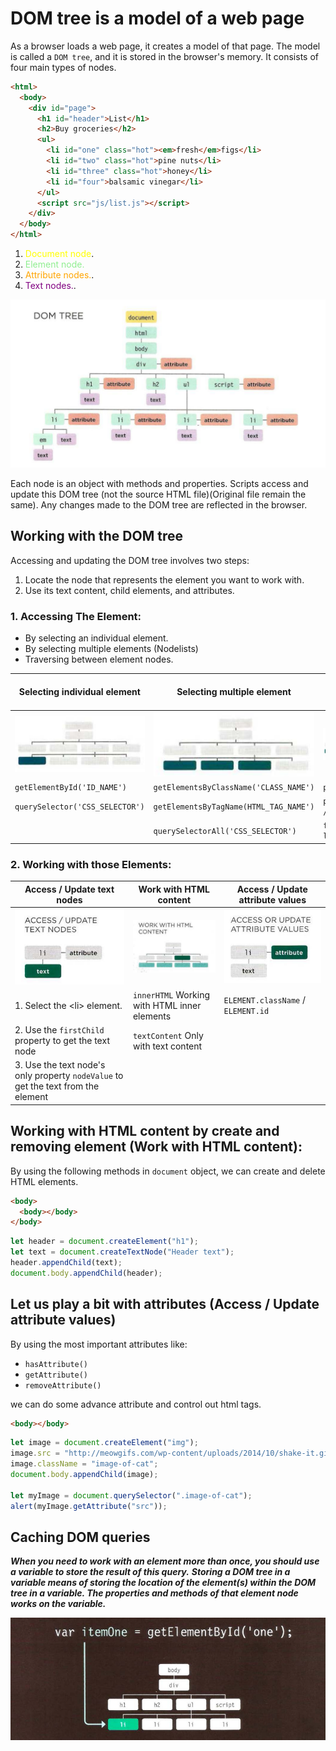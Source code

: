 # DOM tree is a model of a web page

As a browser loads a web page, it creates a model of that page. The model is called a `DOM tree`, and it is stored in the browser's memory. It consists of four main types of nodes.

```html
<html>
  <body>
    <div id="page">
      <h1 id="header">List</h1>
      <h2>Buy groceries</h2>
      <ul>
        <li id="one" class="hot"><em>fresh</em>figs</li>
        <li id="two" class="hot">pine nuts</li>
        <li id="three" class="hot">honey</li>
        <li id="four">balsamic vinegar</li>
      </ul>
      <script src="js/list.js"></script>
    </div>
  </body>
</html>
```

1. <span style="color:yellow">Document node</span>.
2. <span style="color:lightgreen">Element node.</span>
3. <span style="color:orange">Attribute nodes.</span>.
4. <span style="color:purple">Text nodes.</span>.

![dom tree](./dom_tree.png)

Each node is an object with methods and properties.
Scripts access and update this DOM tree (not the source HTML file)(Original file remain the same). Any changes made to the DOM tree are reflected in the browser.

## Working with the DOM tree

Accessing and updating the DOM tree involves two steps:

1. Locate the node that represents the element you want to work with.
2. Use its text content, child elements, and attributes.

### 1. Accessing The Element:

- By selecting an individual element.
- By selecting multiple elements (Nodelists)
- Traversing between element nodes.

| Selecting individual element            | Selecting multiple element             | Traversing between elements     |
| --------------------------------------- | -------------------------------------- | ------------------------------- |
| ![individual element](./individual.png) | ![multiple](./multiple.png)            | ![traversing](./traversing.png) |
| `getElementById('ID_NAME')`             | `getElementsByClassName('CLASS_NAME')` | `parentNode`                    |
| `querySelector('CSS_SELECTOR')`         | `getElementsByTagName(HTML_TAG_NAME')` | `previousSibling / nextSibling` |
|                                         | `querySelectorAll('CSS_SELECTOR')`     | `firstChild / lastChild`        |

### 2. Working with those Elements:

| Access / Update text nodes                                                        | Work with HTML content                       | Access / Update attribute values   |
| --------------------------------------------------------------------------------- | -------------------------------------------- | ---------------------------------- |
| ![element text](./element_text.png)                                               | ![html content](./html_content.png)          | ![attribute](./attribute.png)      |
| 1. Select the \<li> element.                                                      | `innerHTML` Working with HTML inner elements | `ELEMENT.className` / `ELEMENT.id` |
| 2. Use the `firstChild` property to get the text node                             | `textContent` Only with text content         |                                    |
| 3. Use the text node's only property `nodeValue` to get the text from the element |                                              |                                    |

## Working with HTML content by create and removing element (Work with HTML content):

By using the following methods in `document` object, we can create and delete HTML elements.

```html
<body>
  <body></body>
</body>
```

```js
let header = document.createElement("h1");
let text = document.createTextNode("Header text");
header.appendChild(text);
document.body.appendChild(header);
```

## Let us play a bit with attributes (Access / Update attribute values)

By using the most important attributes like:

- `hasAttribute()`
- `getAttribute()`
- `removeAttribute()`

we can do some advance attribute and control out html tags.

```html
<body></body>
```

```js
let image = document.createElement("img");
image.src = "http://meowgifs.com/wp-content/uploads/2014/10/shake-it.gif";
image.className = "image-of-cat";
document.body.appendChild(image);

let myImage = document.querySelector(".image-of-cat");
alert(myImage.getAttribute("src"));
```

## Caching DOM queries

**_When you need to work with an element more than once, you should use a variable to store the result of this query._**
**_Storing a DOM tree in a variable means of storing the location of the element(s) within the DOM tree in a variable. The properties and methods of that element node works on the variable._**

![caching element](./caching_element.png)
